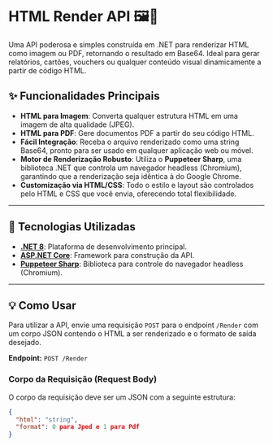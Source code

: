 # HTML Render API 🖼️📄

Uma API poderosa e simples construída em .NET para renderizar HTML como imagem ou PDF, retornando o resultado em Base64. Ideal para gerar relatórios, cartões, vouchers ou qualquer conteúdo visual dinamicamente a partir de código HTML.

## ✨ Funcionalidades Principais

-   **HTML para Imagem**: Converta qualquer estrutura HTML em uma imagem de alta qualidade (JPEG).
-   **HTML para PDF**: Gere documentos PDF a partir do seu código HTML.
-   **Fácil Integração**: Receba o arquivo renderizado como uma string Base64, pronto para ser usado em qualquer aplicação web ou móvel.
-   **Motor de Renderização Robusto**: Utiliza o **Puppeteer Sharp**, uma biblioteca .NET que controla um navegador headless (Chromium), garantindo que a renderização seja idêntica à do Google Chrome.
-   **Customização via HTML/CSS**: Todo o estilo e layout são controlados pelo HTML e CSS que você envia, oferecendo total flexibilidade.

---

## 🚀 Tecnologias Utilizadas

-   **[.NET 8](https://dotnet.microsoft.com/pt-br/download/dotnet/8.0)**: Plataforma de desenvolvimento principal.
-   **[ASP.NET Core](https://learn.microsoft.com/pt-br/aspnet/core/)**: Framework para construção da API.
-   **[Puppeteer Sharp](https://www.puppeteersharp.com/)**: Biblioteca para controle do navegador headless (Chromium).

---

## 💡 Como Usar

Para utilizar a API, envie uma requisição `POST` para o endpoint `/Render` com um corpo JSON contendo o HTML a ser renderizado e o formato de saída desejado.

**Endpoint:** `POST /Render`

### Corpo da Requisição (Request Body)

O corpo da requisição deve ser um JSON com a seguinte estrutura:

```json
{
  "html": "string",
  "format": 0 para Jped e 1 para Pdf
}
